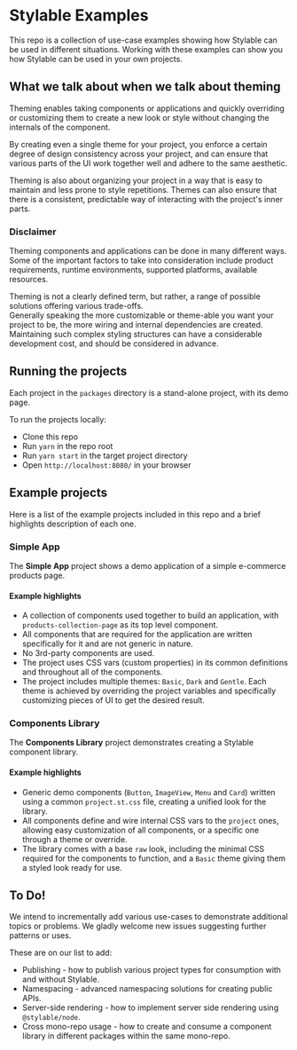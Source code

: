 # Stylable Examples

This repo is a collection of use-case examples showing how Stylable can be used in different situations. Working with these examples can show you how Stylable can be used in your own projects.

## What we talk about when we talk about theming

Theming enables taking components or applications and quickly overriding or customizing them to create a new look or style without changing the internals of the component.

By creating even a single theme for your project, you enforce a certain degree of design consistency across your project, and can ensure that various parts of the UI work together well and adhere to the same aesthetic.

Theming is also about organizing your project in a way that is easy to maintain and less prone to style repetitions. Themes can also ensure that there is a consistent, predictable way of interacting with the project's inner parts.

### Disclaimer

Theming components and applications can be done in many different ways. Some of the important factors to take into consideration include product requirements, runtime environments, supported platforms, available resources.

Theming is not a clearly defined term, but rather, a range of possible solutions offering various trade-offs.  
Generally speaking the more customizable or theme-able you want your project to be, the more wiring and internal dependencies are created. Maintaining such complex styling structures can have a considerable development cost, and should be considered in advance.

## Running the projects

Each project in the `packages` directory is a stand-alone project, with its demo page.

To run the projects locally:

- Clone this repo
- Run `yarn` in the repo root
- Run `yarn start` in the target project directory
- Open `http://localhost:8080/` in your browser

## Example projects

Here is a list of the example projects included in this repo and a brief highlights description of each one.

### Simple App

The **Simple App** project shows a demo application of a simple e-commerce products page.

#### Example highlights

- A collection of components used together to build an application, with `products-collection-page` as its top level component.
- All components that are required for the application are written specifically for it and are not generic in nature.
- No 3rd-party components are used.
- The project uses CSS vars (custom properties) in its common definitions and throughout all of the components.
- The project includes multiple themes: `Basic`, `Dark` and `Gentle`. Each theme is achieved by overriding the project variables and specifically customizing pieces of UI to get the desired result.

### Components Library

The **Components Library** project demonstrates creating a Stylable component library.

#### Example highlights

- Generic demo components (`Button`, `ImageView`, `Menu` and `Card`) written using a common `project.st.css` file, creating a unified look for the library.
- All components define and wire internal CSS vars to the `project` ones, allowing easy customization of all components, or a specific one through a theme or override.
- The library comes with a base `raw` look, including the minimal CSS required for the components to function, and a `Basic` theme giving them a styled look ready for use.

## To Do!

We intend to incrementally add various use-cases to demonstrate additional topics or problems. We gladly welcome new issues suggesting further patterns or uses.

These are on our list to add:

- Publishing - how to publish various project types for consumption with and without Stylable.
- Namespacing - advanced namespacing solutions for creating public APIs.
- Server-side rendering - how to implement server side rendering using `@stylable/node`.
- Cross mono-repo usage - how to create and consume a component library in different packages within the same mono-repo.
